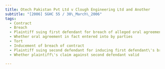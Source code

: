 ```yaml
---
title: Otech Pakistan Pvt Ltd v Clough Engineering Ltd and Another 
subtitle: "[2006] SGHC 55 / 30\_March\_2006"
tags:
  - Contract
  - Breach
  - Plaintiff suing first defendant for breach of alleged oral agreement
  - Whether oral agreement in fact entered into by parties
  - Tort
  - Inducement of breach of contract
  - Plaintiff suing second defendant for inducing first defendant\'s breach of alleged oral agreement
  - Whether plaintiff\'s claim against second defendant valid

---
```


